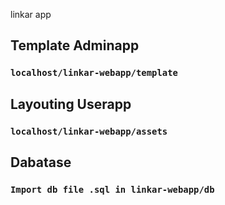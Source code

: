 linkar app

## Template Adminapp
### `localhost/linkar-webapp/template`

## Layouting Userapp
### `localhost/linkar-webapp/assets`

## Dabatase
### `Import db file .sql in linkar-webapp/db`
